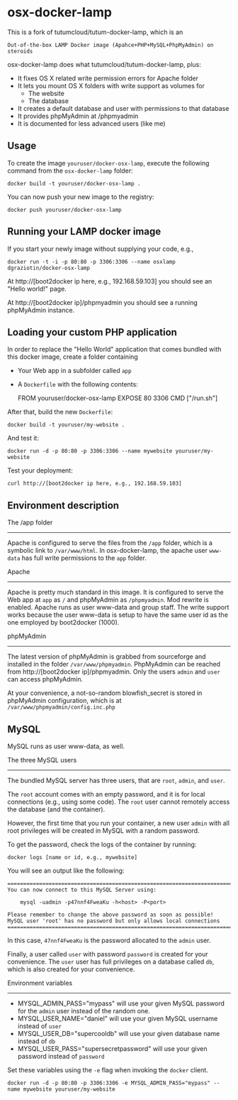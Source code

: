 osx-docker-lamp
=================

This is a fork of tutumcloud/tutum-docker-lamp, which is an

	Out-of-the-box LAMP Docker image (Apahce+PHP+MySQL+PhpMyAdmin) on steroids

osx-docker-lamp does what tutumcloud/tutum-docker-lamp, plus:

- It fixes OS X related write permission errors for Apache folder
- It lets you mount OS X folders with write support as volumes for
  - The website
  - The database
- It creates a default database and user with permissions to that database
- It provides phpMyAdmin at /phpmyadmin
- It is documented for less advanced users (like me)

Usage
-----

To create the image `youruser/docker-osx-lamp`, execute the following 
command from the `osx-docker-lamp` folder:

	docker build -t youruser/docker-osx-lamp .

You can now push your new image to the registry:

	docker push youruser/docker-osx-lamp


Running your LAMP docker image
------------------------------

If you start your newly image without supplying your code, e.g.,

	docker run -t -i -p 80:80 -p 3306:3306 --name osxlamp dgraziotin/docker-osx-lamp

At http://[boot2docker ip here, e.g., 192.168.59.103] you should see an 
"Hello world!" page.

At http://[boot2docker ip]/phpmyadmin you should see a running phpMyAdmin instance.

Loading your custom PHP application
-----------------------------------

In order to replace the "Hello World" application that comes bundled with this docker image,
create a folder containing 

- Your Web app in a subfolder called `app`
- A `Dockerfile` with the following contents:

	FROM youruser/docker-osx-lamp
	EXPOSE 80 3306
	CMD ["/run.sh"]

After that, build the new `Dockerfile`:

	docker build -t youruser/my-website .

And test it:

	docker run -d -p 80:80 -p 3306:3306 --name mywebsite youruser/my-website

Test your deployment:

	curl http://[boot2docker ip here, e.g., 192.168.59.103]


Environment description
-----------------------

The /app folder
_______________

Apache is configured to serve the files from the `/app` folder, which is a symbolic
link to `/var/www/html`. In osx-docker-lamp, the apache user `www-data` 
has full write permissions to the `app` folder.

Apache
______

Apache is pretty much standard in this image. It is configured to serve the Web app
at `app` as `/` and phpMyAdmin as `/phpmyadmin`. Mod rewrite is enabled.
Apache runs as user www-data and group staff. The write support works because the
user www-data is setup to have the same user id as the one employed by boot2docker (1000).

phpMyAdmin
__________

The latest version of phpMyAdmin is grabbed from sourceforge and installed in
the folder `/var/www/phpmyadmin`. PhpMyAdmin can be reached from 
http://[boot2docker ip]/phpmyadmin. Only the users `admin` and `user` can access
phpMyAdmin.

At your convenience, a not-so-random blowfish_secret is stored in phpMyAdmin 
configuration, which is at `/var/www/phpmyadmin/config.inc.php`

MySQL
-----

MySQL runs as user www-data, as well.

The three MySQL users
_____________________

The bundled MySQL server has three  users, that are `root`, `admin`, and `user`. 

The `root` account comes with an empty password, and it is for local connections
(e.g., using some code). The `root` user cannot remotely access the database 
(and the container).

However, the first time that you run your container, a new user `admin` 
with all root privileges  will be created in MySQL with a random password. 

To get the password, check the logs of the container by running:

	docker logs [name or id, e.g., mywebsite]

You will see an output like the following:

	========================================================================
	You can now connect to this MySQL Server using:

	    mysql -uadmin -p47nnf4FweaKu -h<host> -P<port>

	Please remember to change the above password as soon as possible!
	MySQL user 'root' has no password but only allows local connections
	========================================================================

In this case, `47nnf4FweaKu` is the password allocated to the `admin` user.

Finally, a user called `user` with password `password` is created for your convenience.
The `user` user has full privileges on a database called `db`, which is also created
for your convenience.

Environment variables
_____________________

- MYSQL_ADMIN_PASS="mypass" will use your given MySQL password for the `admin`
user instead of the random one.
- MYSQL_USER_NAME="daniel" will use your given MySQL username instead of `user`
- MYSQL_USER_DB="supercooldb" will use your given database name instead of `db`
- MYSQL_USER_PASS="supersecretpassword" will use your given password  instead of `password`


Set these variables using the `-e` flag when invoking the `docker` client.

	docker run -d -p 80:80 -p 3306:3306 -e MYSQL_ADMIN_PASS="mypass" --name mywebsite youruser/my-website
